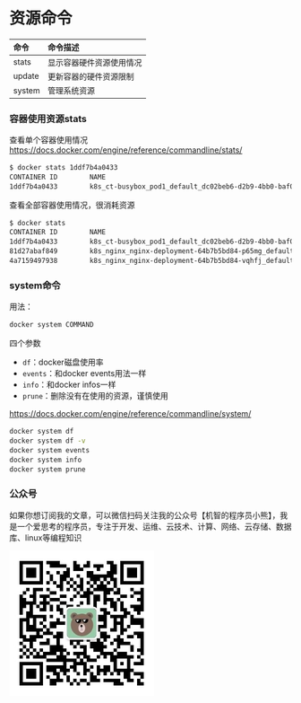 # 资源命令

|命令|	命令描述|
|:----|:----|
|stats|	显示容器硬件资源使用情况|
|update|	更新容器的硬件资源限制|
|system|	管理系统资源|

### 容器使用资源stats

查看单个容器使用情况
https://docs.docker.com/engine/reference/commandline/stats/

``` BASH
$ docker stats 1ddf7b4a0433
CONTAINER ID        NAME                                                                   CPU %               MEM USAGE / LIMIT   MEM %               NET I/O             BLOCK I/O           PIDS
1ddf7b4a0433        k8s_ct-busybox_pod1_default_dc02beb6-d2b9-4bb0-baf0-d794daff2f8c_292   0.00%               416KiB / 1.944GiB   0.02%               0B / 0B             123kB / 0B          1
```

查看全部容器使用情况，很消耗资源

``` BASH
$ docker stats
CONTAINER ID        NAME                                                                                         CPU %               MEM USAGE / LIMIT     MEM %               NET I/O             BLOCK I/O           PIDS
1ddf7b4a0433        k8s_ct-busybox_pod1_default_dc02beb6-d2b9-4bb0-baf0-d794daff2f8c_292                         0.00%               416KiB / 1.944GiB     0.02%               0B / 0B             123kB / 0B          1
81d27abaf849        k8s_nginx_nginx-deployment-64b7b5bd84-p65mg_default_37027a37-9a73-4c0f-af51-361eb4092e51_5   0.00%               1.875MiB / 1.944GiB   0.09%               0B / 0B             3.65MB / 0B         2
4a7159497938        k8s_nginx_nginx-deployment-64b7b5bd84-vqhfj_default_544809e8-ca8c-4316-ba63-55528259b429_5   0.00%               1.941MiB / 1.944GiB   0.10%               0B / 0B             2.5MB / 0B          2
```

### system命令

用法：

``` BASH
docker system COMMAND
```

四个参数

* `df`：docker磁盘使用率
* `events`：和docker events用法一样
* `info`：和docker infos一样
* `prune`：删除没有在使用的资源，谨慎使用

https://docs.docker.com/engine/reference/commandline/system/

``` BASH
docker system df
docker system df -v
docker system events
docker system info
docker system prune
```

### 公众号

如果你想订阅我的文章，可以微信扫码关注我的公众号【机智的程序员小熊】，我是一个爱思考的程序员，专注于开发、运维、云技术、计算、网络、云存储、数据库、linux等编程知识

![](./images/gzh.jpg)
